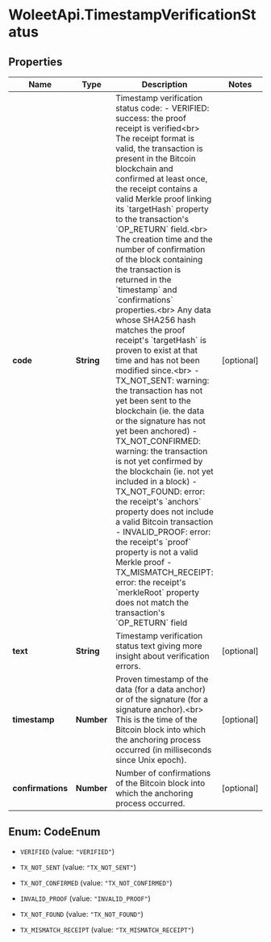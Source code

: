 # WoleetApi.TimestampVerificationStatus

## Properties

Name | Type | Description | Notes
------------ | ------------- | ------------- | -------------
**code** | **String** | Timestamp verification status code: - VERIFIED: success: the proof receipt is verified&lt;br&gt; The receipt format is valid, the transaction is present in the Bitcoin blockchain and confirmed at least once, the receipt contains a valid Merkle proof linking its &#x60;targetHash&#x60; property to the transaction&#39;s &#x60;OP_RETURN&#x60; field.&lt;br&gt; The creation time and the number of confirmation of the block containing the transaction is returned in the &#x60;timestamp&#x60; and &#x60;confirmations&#x60; properties.&lt;br&gt; Any data whose SHA256 hash matches the proof receipt&#39;s &#x60;targetHash&#x60; is proven to exist at that time and has not been modified since.&lt;br&gt; - TX_NOT_SENT: warning: the transaction has not yet been sent to the blockchain (ie. the data or the signature has not yet been anchored) - TX_NOT_CONFIRMED: warning: the transaction is not yet confirmed by the blockchain (ie. not yet included in a block) - TX_NOT_FOUND: error: the receipt&#39;s &#x60;anchors&#x60; property does not include a valid Bitcoin transaction - INVALID_PROOF: error: the receipt&#39;s &#x60;proof&#x60; property is not a valid Merkle proof - TX_MISMATCH_RECEIPT: error: the receipt&#39;s &#x60;merkleRoot&#x60; property does not match the transaction&#39;s &#x60;OP_RETURN&#x60; field  | [optional] 
**text** | **String** | Timestamp verification status text giving more insight about verification errors. | [optional] 
**timestamp** | **Number** | Proven timestamp of the data (for a data anchor) or of the signature (for a signature anchor).&lt;br&gt; This is the time of the Bitcoin block into which the anchoring process occurred (in milliseconds since Unix epoch).  | [optional] 
**confirmations** | **Number** | Number of confirmations of the Bitcoin block into which the anchoring process occurred. | [optional] 



## Enum: CodeEnum


* `VERIFIED` (value: `"VERIFIED"`)

* `TX_NOT_SENT` (value: `"TX_NOT_SENT"`)

* `TX_NOT_CONFIRMED` (value: `"TX_NOT_CONFIRMED"`)

* `INVALID_PROOF` (value: `"INVALID_PROOF"`)

* `TX_NOT_FOUND` (value: `"TX_NOT_FOUND"`)

* `TX_MISMATCH_RECEIPT` (value: `"TX_MISMATCH_RECEIPT"`)




